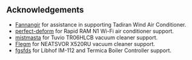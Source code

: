 ## Acknowledgements

- [Fannangir](https://github.com/Fannangir) for assistance in supporting Tadiran Wind Air Conditioner.
- [perfect-deform](https://github.com/perfect-deform) for Rapid RAM N1 Wi-Fi air conditioner support.
- [mistmasta](https://github.com/mistmasta) for Tuvio TR06HLCB vacuum cleaner support.
- [Flegm](https://github.com/Flegm) for NEATSVOR X520RU vacuum cleaner support.
- [fgsfds](https://github.com/fgsfds) for Libhof IM-112 and Termica Boiler Controller support.
